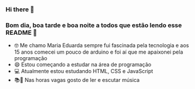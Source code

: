 ### Hi there 👋


### Bom dia, boa tarde e boa noite a todos que estão lendo esse README 👋
- 🤓 Me chamo Maria Eduarda sempre fui fascinada pela tecnologia e aos 15 anos comecei um pouco de arduino e foi aí que me apaixonei pela programação 
- 😄 Estou começando a estudar na área de programação
- 💻 Atualmente estou estudando HTML, CSS e JavaScript
- 📚🎵 Nas horas vagas gosto de ler e escutar música

